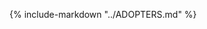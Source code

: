 <!--
SPDX-FileCopyrightText: 2024 k0s authors

SPDX-License-Identifier: CC-BY-SA-4.0
-->

{% include-markdown "../ADOPTERS.md" %}
